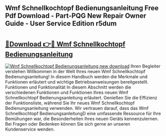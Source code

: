 ## Wmf Schnellkochtopf Bedienungsanleitung Free Pdf Download - Part-PQG New Repair Owner Guide - User Service Edition r5dum

# <h2><a href="http://df3sjv.blite.top/?on=Wmf+Schnellkochtopf+Bedienungsanleitung">🔗Download 👉🔴 Wmf Schnellkochtopf Bedienungsanleitung</a></h2>

[![Wmf Schnellkochtopf Bedienungsanleitung new download](https://i.imgur.com/lujVjoI.png)](http://df3sjv.blite.top/?on=Wmf+Schnellkochtopf+Bedienungsanleitung)
Ihren Begleiter verstehen Willkommen in der Welt Ihres neuen Wmf Schnellkochtopf Bedienungsanleitung! In diesem Handbuch werden die Merkmale und Funktionen erläutert und wichtige Betriebsanweisungen bereitgestellt. Funktionen und Funktionalität In diesem Abschnitt werden die verschiedenen Funktionen und Funktionen Ihres neuen Wmf Schnellkochtopf Bedienungsanleitung erläutert. Genießen Sie die Effizienz der Funktionsliste, während Sie Ihr neues Wmf Schnellkochtopf Bedienungsanleitung verwenden. Wir vertrauen darauf, dass das Wmf Schnellkochtopf BedienungsanleitungD eine umfassende Ressource für Ihre Bemühungen war, die Besonderheiten Ihres neuen Geräts kennenzulernen. Bei Fragen oder Bedenken können Sie sich gerne an unseren Kundenservice wenden.
